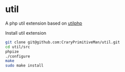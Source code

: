 # util
A php util extension based on [utilphp](https://github.com/brandonwamboldt/utilphp)

Install util extension
```sh
git clone git@github.com:CraryPrimitiveMan/util.git
cd util/src
phpize
./configure
make
sudo make install
```
